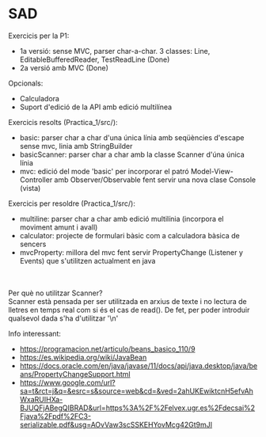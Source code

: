 # SAD

Exercicis per la P1:

- 1a versió: sense MVC, parser char-a-char. 3 classes: Line, EditableBufferedReader, TestReadLine (Done)
- 2a versió amb MVC (Done)

Opcionals:

- Calculadora
- Suport d'edició de la API amb edició multilínea

Exercicis resolts (Practica_1/src/):

- basic: parser char a char d'una única línia amb seqüències d'escape sense mvc, linia amb StringBuilder
- basicScanner: parser char a char amb la classe Scanner d'úna única línia
- mvc: edició del mode 'basic' per incorporar el patró Model-View-Controller amb Observer/Observable fent servir una nova clase Console (vista)

Exercicis per resoldre (Practica_1/src/):
- multiline: parser char a char amb edició multilínia (incorpora el moviment amunt i avall)
- calculator: projecte de formulari bàsic com a calculadora bàsica de sencers
- mvcProperty: millora del mvc fent servir PropertyChange (Listener y Events) que s'utilitzen actualment en java

</br> </br>
Per què no utilitzar Scanner? </br>
Scanner està pensada per ser utilitzada en arxius de texte i no lectura de lletres en temps real com si és el cas de read(). De fet, per poder introduir qualsevol dada s'ha d'utilitzar '\n'

Info interessant:
- https://programacion.net/articulo/beans_basico_110/9
- https://es.wikipedia.org/wiki/JavaBean
- https://docs.oracle.com/en/java/javase/11/docs/api/java.desktop/java/beans/PropertyChangeSupport.html
- https://www.google.com/url?sa=t&rct=j&q=&esrc=s&source=web&cd=&ved=2ahUKEwiktcnH5efvAhWxaRUIHXa-BJUQFjABegQIBRAD&url=https%3A%2F%2Felvex.ugr.es%2Fdecsai%2Fjava%2Fpdf%2FC3-serializable.pdf&usg=AOvVaw3scSSKEHYovMcg42Gt9mJI
